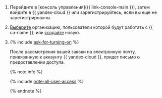 1. Перейдите в [консоль управления]({{ link-console-main }}), затем войдите в {{ yandex-cloud }} или зарегистрируйтесь, если вы еще не зарегистрированы.
1. [Выберите](../../organization/operations/manage-organizations.md#switch-to-another-org) организацию, пользователи которой будут работать с {{ ca-name }}, или [создайте](../../organization/operations/enable-org.md) новую.
1. {% include [ask-for-turning-on](ask-for-turning-on.md) %}

    После рассмотрения вашей заявки на электронную почту, привязанную к аккаунту {{ yandex-cloud }}, придет письмо о предоставлении доступа.

    {% note info %}
    
    {% include [note-all-user-access](note-all-user-access.md) %}

    {% endnote %}



